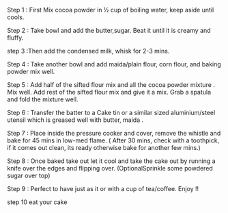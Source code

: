 Step 1  :   First Mix cocoa powder in ½ cup of boiling water, keep aside until cools.

Step 2  :  Take bowl and add the butter,sugar. Beat it until it is creamy and fluffy.

step 3 :Then add the condensed milk, whisk for 2-3 mins.

Step 4  :  Take another bowl and add maida/plain flour, corn flour, and baking powder mix well.

Step 5  :   Add half of the sifted flour mix and all the cocoa powder mixture . Mix well. Add rest of the sifted flour mix and give it a mix. Grab a spatula and fold the mixture well.

Step 6   :  Transfer the batter to a Cake tin or a similar sized aluminium/steel utensil which is greased well with butter, maida .

Step 7  :   Place inside the pressure cooker and cover, remove the whistle and bake for 45 mins in low-med flame. ( After 30 mins, check with a toothpick, if it comes out clean, its ready otherwise bake for another few mins.)

Step 8 :   Once baked take out let it cool and take the cake out by running a knife over the edges and flipping over. (OptionalSprinkle some powdered sugar over top)

Step 9 :  Perfect to have just as it or with a cup of tea/coffee. Enjoy !!

step 10 eat your cake